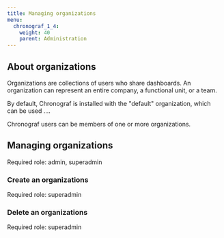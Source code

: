 ```yaml
---
title: Managing organizations
menu:
  chronograf_1_4:
    weight: 40
    parent: Administration
---
```


## About organizations

Organizations are collections of users who share dashboards.
An organization can represent an entire company, a functional unit, or a team.

By default, Chronograf is installed with the "default" organization, which can be used ....

Chronograf users can be members of one or more organizations.





## Managing organizations

Required role: admin, superadmin



### Create an organizations
Required role: superadmin


### Delete an organizations
Required role: superadmin
